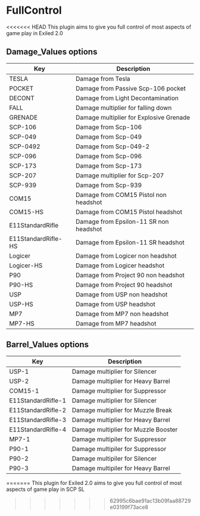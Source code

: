 # FullControl
<<<<<<< HEAD
This plugin aims to give you full control of most aspects of game play in Exiled 2.0

## Damage_Values options
Key | Description
--- | ---
TESLA | Damage from Tesla
POCKET | Damage from Passive Scp-106 pocket
DECONT | Damage from Light Decontamination
FALL | Damage multiplier for falling down
GRENADE | Damage multiplier for Explosive Grenade
SCP-106 | Damage from Scp-106
SCP-049 | Damage from Scp-049
SCP-0492 |Damage from Scp-049-2
SCP-096 | Damage from Scp-096
SCP-173 | Damage from Scp-173
SCP-207 | Damage multiplier for Scp-207
SCP-939 | Damage from Scp-939
COM15 | Damage from COM15 Pistol non headshot
COM15-HS | Damage from COM15 Pistol headshot
E11StandardRifle | Damage from Epsilon-11 SR non headshot
E11StandardRifle-HS | Damage from Epsilon-11 SR headshot
Logicer | Damage from Logicer non headshot
Logicer-HS | Damage from Logicer headshot
P90 | Damage from Project 90 non headshot
P90-HS | Damage from Project 90 headshot
USP | Damage from USP non headshot
USP-HS | Damage from USP headshot
MP7 | Damage from MP7 non headshot
MP7-HS | Damage from MP7 headshot

## Barrel_Values options
Key | Description
--- | ---
USP-1 | Damage multiplier for Silencer
USP-2 | Damage multiplier for Heavy Barrel
COM15-1 | Damage multiplier for Suppressor
E11StandardRifle-1 | Damage multiplier for Silencer
E11StandardRifle-2 | Damage multiplier for Muzzle Break
E11StandardRifle-3 | Damage multiplier for Heavy Barrel
E11StandardRifle-4 | Damage multiplier for Muzzle Booster
MP7-1 | Damage multipiler for Suppressor
P90-1 | Damage multipiler for Suppressor
P90-2 | Damage multipiler for Silencer
P90-3 | Damage multipiler for Heavy Barrel
=======
This plugin for Exiled 2.0 aims to give you full control of most aspects of game play in SCP SL
>>>>>>> 62995c6bae91ac13b09faa88729e03199f73ace8
